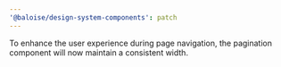 ```yaml
---
'@baloise/design-system-components': patch
---
```


To enhance the user experience during page navigation, the pagination component will now maintain a consistent width.